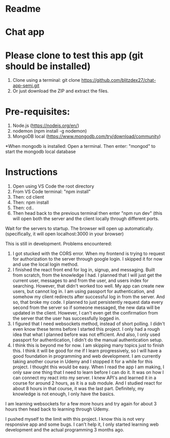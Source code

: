 # Readme
# Chat app

# Please clone to test this app (git should be installed)
1. Clone using a terminal: git clone https://github.com/blitzdex27/chat-app-semi.git
2. Or just download the ZIP and extract the files.


# Pre-requisites:
1. Node.js (https://nodejs.org/en/)
2. nodemon (npm install -g nodemon)
3. MongoDB local (https://www.mongodb.com/try/download/community)

*When mongodb is installed: Open a terminal. Then enter: "mongod" to start the mongodb local database

# Instructions
1. Open using VS Code the root directory
2. From VS Code terminal: "npm install"
3. Then: cd client
4. Then: npm install
5. Then: cd..
7. Then head back to the previous terminal then enter "npm run dev" (this will open both the server and the client locally through different ports.

Wait for the servers to startup. 
The browser will open up automatically. (specifically, it will open localhost:3000 in your browser)


This is still in development.
Problems encountered:
1. I got stucked with the CORS error. When my frontend is trying to request for authorization to the server through google login. I skipped it for now and use the local login method.
2. I finished the react front end for log in, signup, and messaging. Built from scratch, from the knowledge I had. I planned that I will just get the current user, messages to and from the user, and users index for searching. However, that didn't worked too well. My app can create new users, but cannot log in. I am using passport for authentication, and somehow my client redirects after successful log in from the server. And so, that broke my code. I planned to just persistently request data every second from the server so if someone messaged, the new data will be updated in the client. However, I can't even get the confirmation from the server that the user has successfully logged in. 
3. I figured that I need websockets method, instead of short polling. I didn't even know these terms before I started this project. I only had a rough idea that what I planned before was not efficient. And also, I only used passport for authentication, I didn't do the manual authentication setup.
4. I think this is beyond me for now. I am skipping many topics just to finish this. I think it will be good for me if I learn progressively, so I will have a good foundation in programming and web development. I am currently taking another course in Udemy and I stopped it for a while for this project. I thought this would be easy. When I read the app I am making, I only saw one thing that I need to learn before I can do it. It was on how I can connect my react into my server. I knew API's and learned it in a course for around 2 hours, as it is a sub module. And I studied react for about 8 hours in that course, it was the last part. Definitely, my knowledge is not enough, I only have the basics.

I am learning websockets for a few more hours and try again for about 3 hours then head back to learning through Udemy.

I pushed myself to the limit with this project. I know this is not very responsive app and some bugs. I can't help it, I only started learning web development and the actual programming 3 months ago.
